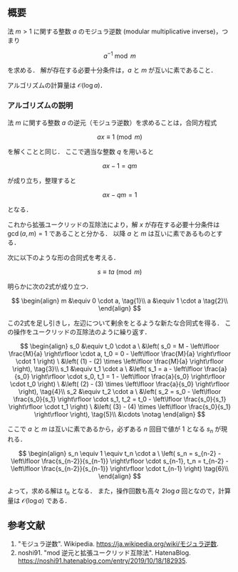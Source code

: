 ## 概要

法 $m > 1$ に関する整数 $a$ のモジュラ逆数 (modular multiplicative inverse)，つまり

$$
a^{-1} \bmod m
$$

を求める．
解が存在する必要十分条件は，$a$ と $m$ が互いに素であること． 

アルゴリズムの計算量は $\mathcal{O}(\log a)$．


### アルゴリズムの説明

法 $m$ に関する整数 $a$ の逆元（モジュラ逆数）を求めることは，合同方程式

$$
a x \equiv 1 \pmod m
$$

を解くことと同じ．
ここで適当な整数 $q$ を用いると

$$
a x - 1 = q m
$$

が成り立ち，整理すると

$$
a x - q m = 1
$$

となる．

これから拡張ユークリッドの互除法により，解 $x$ が存在する必要十分条件は $\gcd(a,m) = 1$ であることと分かる．
以降 $a$ と $m$ は互いに素であるものとする．

次に以下のような形の合同式を考える．

$$
s \equiv t a \pmod m
$$

明らかに次の2式が成り立つ．

$$
\begin{align}
m &\equiv 0 \cdot a, \tag{1}\\
a &\equiv 1 \cdot a \tag{2}\\
\end{align}
$$

この2式を足し引きし，左辺について剰余をとるような新たな合同式を得る．
この操作をユークリッドの互除法のように繰り返す．


$$
\begin{align}
s_0 &\equiv t_0 \cdot a \ &\left( s_0 = M - \left\lfloor \frac{M}{a} \right\rfloor \cdot a, t_0 = 0 - \left\lfloor \frac{M}{a} \right\rfloor \cdot 1 \right) \ &\left( (1) - (2) \times \left\lfloor \frac{M}{a} \right\rfloor \right), \tag{3}\\
s_1 &\equiv t_1 \cdot a \ &\left( s_1 = a - \left\lfloor \frac{a}{s_0} \right\rfloor \cdot s_0, t_1 = 1 - \left\lfloor \frac{a}{s_0} \right\rfloor \cdot t_0 \right) \ &\left( (2) - (3) \times \left\lfloor \frac{a}{s_0} \right\rfloor \right), \tag{4}\\
s_2 &\equiv t_2 \cdot a \ &\left( s_2 = s_0 - \left\lfloor \frac{s_0}{s_1} \right\rfloor \cdot s_1, t_2 = t_0 - \left\lfloor \frac{s_0}{s_1} \right\rfloor \cdot t_1 \right) \ &\left( (3) - (4) \times \left\lfloor \frac{s_0}{s_1} \right\rfloor \right), \tag{5}\\
&\cdots \notag
\end{align}
$$

ここで $a$ と $m$ は互いに素であるから，必ずある $n$ 回目で値が $1$ となる $s_n$ が現れる．

$$
\begin{align}
s_n \equiv 1 \equiv t_n \cdot a \ \left( s_n = s_{n-2} - \left\lfloor \frac{s_{n-2}}{s_{n-1}} \right\rfloor \cdot s_{n-1}, t_n = t_{n-2} - \left\lfloor \frac{s_{n-2}}{s_{n-1}} \right\rfloor \cdot t_{n-1} \right) \tag{6}\\
\end{align}
$$

よって，求める解は $t_n$ となる．
また，操作回数も高々 $2 \log a$ 回となので，計算量は $\mathcal{O}(\log a)$ である． 


## 参考文献

1. "モジュラ逆数". Wikipedia. <https://ja.wikipedia.org/wiki/モジュラ逆数>.
1. noshi91. "mod 逆元と拡張ユークリッド互除法". HatenaBlog. <https://noshi91.hatenablog.com/entry/2019/10/18/182935>.
